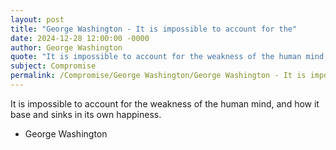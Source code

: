 ```yaml
---
layout: post
title: "George Washington - It is impossible to account for the"
date: 2024-12-28 12:00:00 -0000
author: George Washington
quote: "It is impossible to account for the weakness of the human mind, and how it base and sinks in its own happiness."
subject: Compromise
permalink: /Compromise/George Washington/George Washington - It is impossible to account for the
---
```


It is impossible to account for the weakness of the human mind, and how it base and sinks in its own happiness.

- George Washington
